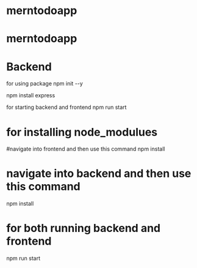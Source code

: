 # merntodoapp
# merntodoapp

# Backend
for using package
npm init --y

npm install express

for starting backend and frontend 
npm run start


 # for installing node_modulues
#navigate into frontend and then use this command
npm install

# navigate into backend and then use this command
npm install

# for both running backend and frontend

npm run start